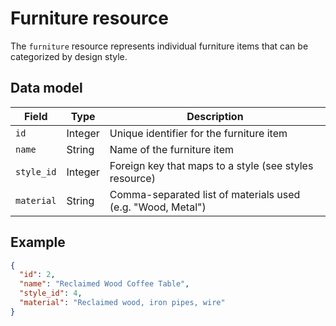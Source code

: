 # Furniture resource

The `furniture` resource represents individual furniture items that can be categorized by design style.

## Data model

| Field     | Type   | Description |
|-----------|--------|-------------|
| `id`      | Integer | Unique identifier for the furniture item |
| `name`    | String  | Name of the furniture item |
| `style_id`| Integer | Foreign key that maps to a style (see styles resource) |
| `material`| String  | Comma-separated list of materials used (e.g. "Wood, Metal") |

## Example

```json
{
  "id": 2,
  "name": "Reclaimed Wood Coffee Table",
  "style_id": 4,
  "material": "Reclaimed wood, iron pipes, wire"
}

```
